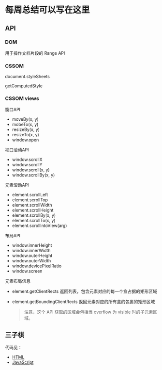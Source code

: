 # 每周总结可以写在这里

## API

### DOM

用于操作文档片段的 Range API

### CSSOM

document.styleSheets

getComputedStyle

### CSSOM views

窗口API

- moveBy(x, y)
- mobeTo(x, y)
- resizeBy(x, y)
- resizeTo(x, y)
- window.open

视口滚动API

- window.scrollX
- window.scrollY
- window.scroll(x, y)
- window.scrollBy(x, y)

元素滚动API
- element.scrollLeft
- element.scrollTop
- element.scrollWidth
- element.scrollHeight
- element.scrollBy(x, y)
- element.scrollTo(x, y)
- element.scrollIntoView(arg)

布局API
- window.innerHeight
- window.innerWidth
- window.outerHeight
- window.outerWidth
- window.devicePixelRatio
- window.screen

元素布局信息

- element.getClientRects
  返回列表，包含元素对应的每一个盒占据的矩形区域

- element.getBoundingClientRects
  返回元素对应的所有盒的包裹的矩形区域
  >注意，这个 API 获取的区域会包括当 overflow 为 visible 时的子元素区域。

## 三子棋

代码见：

- [HTML](./index.html)
- [JavaScript](./ticTacToe.js)